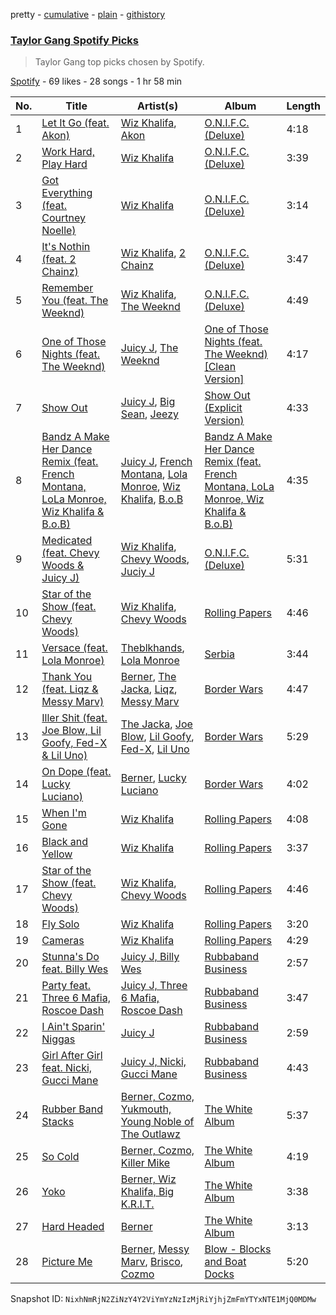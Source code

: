 pretty - [cumulative](/playlists/cumulative/5VvCwhF9WqXKUaJLtJfeXn.md) - [plain](/playlists/plain/5VvCwhF9WqXKUaJLtJfeXn) - [githistory](https://github.githistory.xyz/mackorone/spotify-playlist-archive/blob/main/playlists/plain/5VvCwhF9WqXKUaJLtJfeXn)

### [Taylor Gang Spotify Picks](https://open.spotify.com/playlist/5VvCwhF9WqXKUaJLtJfeXn)

> Taylor Gang top picks chosen by Spotify.

[Spotify](https://open.spotify.com/user/spotify) - 69 likes - 28 songs - 1 hr 58 min

| No. | Title | Artist(s) | Album | Length |
|---|---|---|---|---|
| 1 | [Let It Go \(feat\. Akon\)](https://open.spotify.com/track/2XYhmVMjItekCxN0uzitKX) | [Wiz Khalifa](https://open.spotify.com/artist/137W8MRPWKqSmrBGDBFSop), [Akon](https://open.spotify.com/artist/0z4gvV4rjIZ9wHck67ucSV) | [O.N.I.F.C\. \(Deluxe\)](https://open.spotify.com/album/1ebdc90Jw0O5gquJ7Mcy35) | 4:18 |
| 2 | [Work Hard, Play Hard](https://open.spotify.com/track/1mCOgCL3TTnkhk7nwNz2MV) | [Wiz Khalifa](https://open.spotify.com/artist/137W8MRPWKqSmrBGDBFSop) | [O.N.I.F.C\. \(Deluxe\)](https://open.spotify.com/album/1ebdc90Jw0O5gquJ7Mcy35) | 3:39 |
| 3 | [Got Everything \(feat\. Courtney Noelle\)](https://open.spotify.com/track/2Eaod54m0ZEbqbllBM3rHy) | [Wiz Khalifa](https://open.spotify.com/artist/137W8MRPWKqSmrBGDBFSop) | [O.N.I.F.C\. \(Deluxe\)](https://open.spotify.com/album/1ebdc90Jw0O5gquJ7Mcy35) | 3:14 |
| 4 | [It's Nothin \(feat\. 2 Chainz\)](https://open.spotify.com/track/4ZBsqWpaA3NdSUVh4tHo46) | [Wiz Khalifa](https://open.spotify.com/artist/137W8MRPWKqSmrBGDBFSop), [2 Chainz](https://open.spotify.com/artist/17lzZA2AlOHwCwFALHttmp) | [O.N.I.F.C\. \(Deluxe\)](https://open.spotify.com/album/1ebdc90Jw0O5gquJ7Mcy35) | 3:47 |
| 5 | [Remember You \(feat\. The Weeknd\)](https://open.spotify.com/track/6AkgCYSiI5UqR6wGuFxn41) | [Wiz Khalifa](https://open.spotify.com/artist/137W8MRPWKqSmrBGDBFSop), [The Weeknd](https://open.spotify.com/artist/1Xyo4u8uXC1ZmMpatF05PJ) | [O.N.I.F.C\. \(Deluxe\)](https://open.spotify.com/album/1ebdc90Jw0O5gquJ7Mcy35) | 4:49 |
| 6 | [One of Those Nights \(feat\. The Weeknd\)](https://open.spotify.com/track/6axsu2CjaoTcTE5PsXMCtd) | [Juicy J](https://open.spotify.com/artist/5gCRApTajqwbnHHPbr2Fpi), [The Weeknd](https://open.spotify.com/artist/1Xyo4u8uXC1ZmMpatF05PJ) | [One of Those Nights \(feat\. The Weeknd\) \[Clean Version\]](https://open.spotify.com/album/3yzQw1WxT7YvlRLI7UfgL3) | 4:17 |
| 7 | [Show Out](https://open.spotify.com/track/59TtuXFr3D84eemuLaM08F) | [Juicy J](https://open.spotify.com/artist/5gCRApTajqwbnHHPbr2Fpi), [Big Sean](https://open.spotify.com/artist/0c173mlxpT3dSFRgMO8XPh), [Jeezy](https://open.spotify.com/artist/4yBK75WVCQXej1p04GWqxH) | [Show Out \(Explicit Version\)](https://open.spotify.com/album/3drLCufHaWg1AveY33oO0q) | 4:33 |
| 8 | [Bandz A Make Her Dance Remix \(feat\. French Montana, LoLa Monroe, Wiz Khalifa & B.o.B\)](https://open.spotify.com/track/0qmYhfRmXWaONXN6ps27PP) | [Juicy J](https://open.spotify.com/artist/5gCRApTajqwbnHHPbr2Fpi), [French Montana](https://open.spotify.com/artist/6vXTefBL93Dj5IqAWq6OTv), [Lola Monroe](https://open.spotify.com/artist/4sTSxjxleIc35L1ZGNJQoI), [Wiz Khalifa](https://open.spotify.com/artist/137W8MRPWKqSmrBGDBFSop), [B.o.B](https://open.spotify.com/artist/5ndkK3dpZLKtBklKjxNQwT) | [Bandz A Make Her Dance Remix \(feat\. French Montana, LoLa Monroe, Wiz Khalifa & B.o.B\)](https://open.spotify.com/album/3ld04L36tb3TYAoPBFyjoe) | 4:35 |
| 9 | [Medicated \(feat\. Chevy Woods & Juicy J\)](https://open.spotify.com/track/5OI48E8HqkN8fnTOu3Hfuf) | [Wiz Khalifa](https://open.spotify.com/artist/137W8MRPWKqSmrBGDBFSop), [Chevy Woods](https://open.spotify.com/artist/6hSbppor1AmH9RGzyxOcGT), [Juciy J](https://open.spotify.com/artist/3hm1hqVd38xKA7iXjVJvo9) | [O.N.I.F.C\. \(Deluxe\)](https://open.spotify.com/album/5S4SuPHbaozi5PDedAONTG) | 5:31 |
| 10 | [Star of the Show \(feat\. Chevy Woods\)](https://open.spotify.com/track/11RDz9hLuNkPfULo2SXs6Y) | [Wiz Khalifa](https://open.spotify.com/artist/137W8MRPWKqSmrBGDBFSop), [Chevy Woods](https://open.spotify.com/artist/6hSbppor1AmH9RGzyxOcGT) | [Rolling Papers](https://open.spotify.com/album/6ZOXiVL8rmk2ATHJiFJhiD) | 4:46 |
| 11 | [Versace \(feat\. Lola Monroe\)](https://open.spotify.com/track/072Gxt8I5hKwQngdSt0AsT) | [Theblkhands](https://open.spotify.com/artist/6RnLwCR4yKY1K6DMrMGkMs), [Lola Monroe](https://open.spotify.com/artist/20OiMsBZdt90bBuku33KaO) | [Serbia](https://open.spotify.com/album/6Ge69Pzg6XaT7jNKgp7BHs) | 3:44 |
| 12 | [Thank You \(feat\. Liqz & Messy Marv\)](https://open.spotify.com/track/6B8LQbhkH6Sx5DNsXB3yS9) | [Berner](https://open.spotify.com/artist/2lrtGWxNXWjd0JzDLKXubI), [The Jacka](https://open.spotify.com/artist/1Z3HvW1V35gdsbhY20SMoU), [Liqz](https://open.spotify.com/artist/2r2Ot0vTn6Q8k7YlYyBr7K), [Messy Marv](https://open.spotify.com/artist/5QoPmqq8UfE0zsTWkM3CQD) | [Border Wars](https://open.spotify.com/album/7624KtQa38kmTIqDlvFpLw) | 4:47 |
| 13 | [Iller Shit \(feat\. Joe Blow, Lil Goofy, Fed\-X & Lil Uno\)](https://open.spotify.com/track/6DwcSKyLAajU4xgwwjzFM9) | [The Jacka](https://open.spotify.com/artist/1Z3HvW1V35gdsbhY20SMoU), [Joe Blow](https://open.spotify.com/artist/5oVTn06kiTtMSZG56uHDqs), [Lil Goofy](https://open.spotify.com/artist/3rWaFjgOi5mjQfllMfN3VI), [Fed\-X](https://open.spotify.com/artist/7AhHVlLPrLqmGJ4MOzs5Iw), [Lil Uno](https://open.spotify.com/artist/3trGNv9d46GbrykV6qffDi) | [Border Wars](https://open.spotify.com/album/7624KtQa38kmTIqDlvFpLw) | 5:29 |
| 14 | [On Dope \(feat\. Lucky Luciano\)](https://open.spotify.com/track/4UyvPuzZgoU3NP2mCURWId) | [Berner](https://open.spotify.com/artist/2lrtGWxNXWjd0JzDLKXubI), [Lucky Luciano](https://open.spotify.com/artist/2v4JjFwbhEkHnXQdMPpyon) | [Border Wars](https://open.spotify.com/album/7624KtQa38kmTIqDlvFpLw) | 4:02 |
| 15 | [When I'm Gone](https://open.spotify.com/track/0cL7jpBmXhaL1MouWOeZ3Z) | [Wiz Khalifa](https://open.spotify.com/artist/137W8MRPWKqSmrBGDBFSop) | [Rolling Papers](https://open.spotify.com/album/3Nwx5sIYMrK8hY0HA9At0Q) | 4:08 |
| 16 | [Black and Yellow](https://open.spotify.com/track/3VP78k3jzm0Q5OM08E383k) | [Wiz Khalifa](https://open.spotify.com/artist/137W8MRPWKqSmrBGDBFSop) | [Rolling Papers](https://open.spotify.com/album/3Nwx5sIYMrK8hY0HA9At0Q) | 3:37 |
| 17 | [Star of the Show \(feat\. Chevy Woods\)](https://open.spotify.com/track/0Xv8XGLpwycqr1xnryZ9KA) | [Wiz Khalifa](https://open.spotify.com/artist/137W8MRPWKqSmrBGDBFSop), [Chevy Woods](https://open.spotify.com/artist/6hSbppor1AmH9RGzyxOcGT) | [Rolling Papers](https://open.spotify.com/album/3Nwx5sIYMrK8hY0HA9At0Q) | 4:46 |
| 18 | [Fly Solo](https://open.spotify.com/track/1QzzBt3NcxvT1e3zz49oET) | [Wiz Khalifa](https://open.spotify.com/artist/137W8MRPWKqSmrBGDBFSop) | [Rolling Papers](https://open.spotify.com/album/3Nwx5sIYMrK8hY0HA9At0Q) | 3:20 |
| 19 | [Cameras](https://open.spotify.com/track/2P4U4MJwKrWJQn8gZq3vMz) | [Wiz Khalifa](https://open.spotify.com/artist/137W8MRPWKqSmrBGDBFSop) | [Rolling Papers](https://open.spotify.com/album/3Nwx5sIYMrK8hY0HA9At0Q) | 4:29 |
| 20 | [Stunna's Do feat\. Billy Wes](https://open.spotify.com/track/405bdTbKVKMtRFWnTooUn4) | [Juicy J, Billy Wes](https://open.spotify.com/artist/6cbQvyU9OUwIItY1kRt9jD) | [Rubbaband Business](https://open.spotify.com/album/2EG6zl86zp97I0In6wLqCs) | 2:57 |
| 21 | [Party feat\. Three 6 Mafia, Roscoe Dash](https://open.spotify.com/track/0Do2QK9Xi9jPWXvusR8CTA) | [Juicy J, Three 6 Mafia, Roscoe Dash](https://open.spotify.com/artist/2Mzzh4kY8ykVM7e1tkw91D) | [Rubbaband Business](https://open.spotify.com/album/2EG6zl86zp97I0In6wLqCs) | 3:47 |
| 22 | [I Ain't Sparin' Niggas](https://open.spotify.com/track/1tK75D0E4WpVIv2njccPPD) | [Juicy J](https://open.spotify.com/artist/5gCRApTajqwbnHHPbr2Fpi) | [Rubbaband Business](https://open.spotify.com/album/2EG6zl86zp97I0In6wLqCs) | 2:59 |
| 23 | [Girl After Girl feat\. Nicki, Gucci Mane](https://open.spotify.com/track/3ykZDCjCzeMi0agQgNkewy) | [Juicy J, Nicki, Gucci Mane](https://open.spotify.com/artist/6mcnNyHzpTqscSWnnRIRxY) | [Rubbaband Business](https://open.spotify.com/album/2EG6zl86zp97I0In6wLqCs) | 4:43 |
| 24 | [Rubber Band Stacks](https://open.spotify.com/track/3l97wvR7VJyvNRxNpUTwwx) | [Berner, Cozmo, Yukmouth, Young Noble of The Outlawz](https://open.spotify.com/artist/289kU6NjOw92qxWcy0RK87) | [The White Album](https://open.spotify.com/album/36eSp8J64R3XCT5bgUS4Tc) | 5:37 |
| 25 | [So Cold](https://open.spotify.com/track/40oXoarNH5zbruU2YLOkX4) | [Berner, Cozmo, Killer Mike](https://open.spotify.com/artist/1ZFakS4OZn2qCXtcTvGbII) | [The White Album](https://open.spotify.com/album/36eSp8J64R3XCT5bgUS4Tc) | 4:19 |
| 26 | [Yoko](https://open.spotify.com/track/2mK8FaJ24HSxlNsMP0PE9j) | [Berner, Wiz Khalifa, Big K.R.I.T.](https://open.spotify.com/artist/21E5oyW1HKKj9nVJvWMuEW) | [The White Album](https://open.spotify.com/album/36eSp8J64R3XCT5bgUS4Tc) | 3:38 |
| 27 | [Hard Headed](https://open.spotify.com/track/4uzXQMUZXAQfEbhYWB0HRM) | [Berner](https://open.spotify.com/artist/2lrtGWxNXWjd0JzDLKXubI) | [The White Album](https://open.spotify.com/album/36eSp8J64R3XCT5bgUS4Tc) | 3:13 |
| 28 | [Picture Me](https://open.spotify.com/track/5g0kSik5TGB8Nb61qYhwV3) | [Berner](https://open.spotify.com/artist/2lrtGWxNXWjd0JzDLKXubI), [Messy Marv](https://open.spotify.com/artist/5QoPmqq8UfE0zsTWkM3CQD), [Brisco](https://open.spotify.com/artist/1382YT9VvGN6Pxu5PabehZ), [Cozmo](https://open.spotify.com/artist/3irupVLy35mosxBZXJZuJl) | [Blow \- Blocks and Boat Docks](https://open.spotify.com/album/0cFstek2Z8OHzvJ4bSZBC3) | 5:20 |

Snapshot ID: `NixhNmRjN2ZiNzY4Y2ViYmYzNzIzMjRiYjhjZmFmYTYxNTE1MjQ0MDMw`
